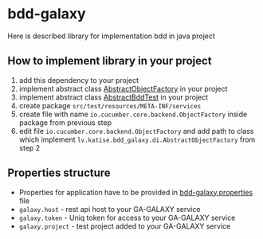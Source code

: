# bdd-galaxy

Here is described library for implementation bdd in java project

## How to implement library in your project

1. add this dependency to your project
2. implement abstract class [AbstractObjectFactory](src/main/java/lv/katise/bdd_galaxy/di/AbstractObjectFactory.java) in
   your project
3. implement abstract class [AbstractBddTest](src/main/java/lv/katise/bdd_galaxy/AbstractBddTest.java) in your project
4. create package ```src/test/resources/META-INF/services```
5. create file with name ```io.cucumber.core.backend.ObjectFactory``` inside package from previous step
6. edit file ```io.cucumber.core.backend.ObjectFactory``` and add path to class which
   implement ```lv.katise.bdd_galaxy.di.AbstractObjectFactory``` from step 2

## Properties structure

- Properties for application have to be provided in [bdd-galaxy.properties](bdd-galaxy.properties) file
- ```galaxy.host``` - rest api host to your GA-GALAXY service
- ```galaxy.token``` - Uniq token for access to your GA-GALAXY service
- ```galaxy.project``` - test project added to your GA-GALAXY service
